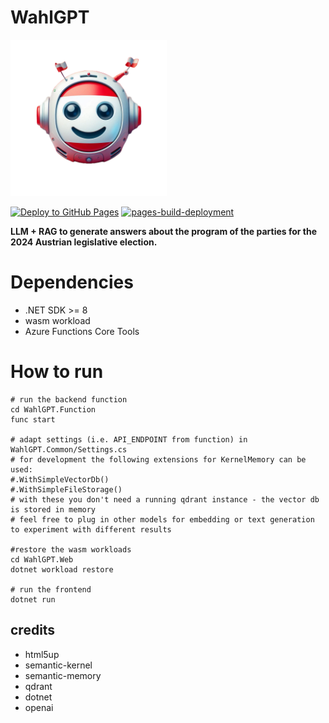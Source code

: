 # WahlGPT

<img src="https://raw.githubusercontent.com/nor0x/wahlgpt/main/WahlGPT.Web/wwwroot/images/header-img.png" width="250" height="250">
 

[![Deploy to GitHub Pages](https://github.com/nor0x/wahlgpt/actions/workflows/main.yml/badge.svg)](https://github.com/nor0x/wahlgpt/actions/workflows/main.yml) 
[![pages-build-deployment](https://github.com/nor0x/wahlgpt/actions/workflows/pages/pages-build-deployment/badge.svg)](https://github.com/nor0x/wahlgpt/actions/workflows/pages/pages-build-deployment)



**LLM + RAG to generate answers about the program of the parties for the 2024 Austrian legislative election.**


# Dependencies
- .NET SDK >= 8
- wasm workload
- Azure Functions Core Tools

# How to run
```pwsh
# run the backend function
cd WahlGPT.Function
func start

# adapt settings (i.e. API_ENDPOINT from function) in WahlGPT.Common/Settings.cs
# for development the following extensions for KernelMemory can be used:
#.WithSimpleVectorDb()
#.WithSimpleFileStorage()
# with these you don't need a running qdrant instance - the vector db is stored in memory
# feel free to plug in other models for embedding or text generation to experiment with different results

#restore the wasm workloads
cd WahlGPT.Web
dotnet workload restore

# run the frontend
dotnet run
```

## credits
- html5up
- semantic-kernel
- semantic-memory
- qdrant
- dotnet
- openai